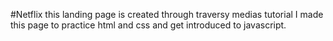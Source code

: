 #Netflix
this landing page is created through traversy medias tutorial
I made this page to practice html and css and get introduced to javascript.

